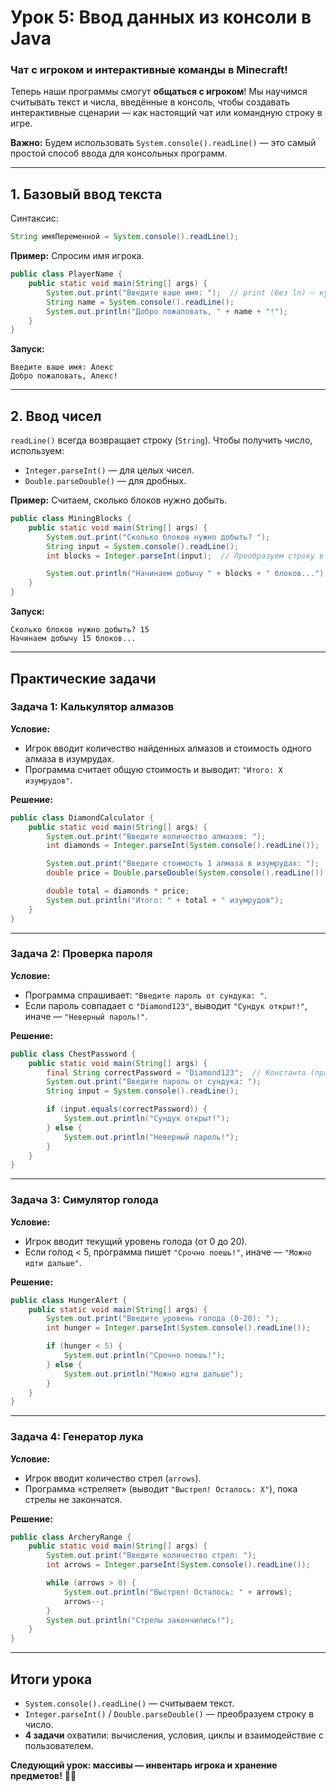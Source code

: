 # **Урок 5: Ввод данных из консоли в Java**  
### **Чат с игроком и интерактивные команды в Minecraft!**  

Теперь наши программы смогут **общаться с игроком**! Мы научимся считывать текст и числа, введённые в консоль, чтобы создавать интерактивные сценарии — как настоящий чат или командную строку в игре.  

**Важно:** Будем использовать `System.console().readLine()` — это самый простой способ ввода для консольных программ.  

---

## **1. Базовый ввод текста**  
Синтаксис:  
```java
String имяПеременной = System.console().readLine();
```  

**Пример:** Спросим имя игрока.  
```java
public class PlayerName {
    public static void main(String[] args) {
        System.out.print("Введите ваше имя: ");  // print (без ln) — курсор остаётся на той же строке
        String name = System.console().readLine();
        System.out.println("Добро пожаловать, " + name + "!");
    }
}
```  
**Запуск:**  
```
Введите ваше имя: Алекс  
Добро пожаловать, Алекс!  
```  

---

## **2. Ввод чисел**  
`readLine()` всегда возвращает строку (`String`). Чтобы получить число, используем:  
- `Integer.parseInt()` — для целых чисел.  
- `Double.parseDouble()` — для дробных.  

**Пример:** Считаем, сколько блоков нужно добыть.  
```java
public class MiningBlocks {
    public static void main(String[] args) {
        System.out.print("Сколько блоков нужно добыть? ");
        String input = System.console().readLine();
        int blocks = Integer.parseInt(input);  // Преобразуем строку в число

        System.out.println("Начинаем добычу " + blocks + " блоков...");
    }
}
```  
**Запуск:**  
```
Сколько блоков нужно добыть? 15  
Начинаем добычу 15 блоков...  
```  

---

## **Практические задачи**  

### **Задача 1: Калькулятор алмазов**  
**Условие:**  
- Игрок вводит количество найденных алмазов и стоимость одного алмаза в изумрудах.  
- Программа считает общую стоимость и выводит: `"Итого: X изумрудов"`.  

**Решение:**  
```java
public class DiamondCalculator {
    public static void main(String[] args) {
        System.out.print("Введите количество алмазов: ");
        int diamonds = Integer.parseInt(System.console().readLine());

        System.out.print("Введите стоимость 1 алмаза в изумрудах: ");
        double price = Double.parseDouble(System.console().readLine());

        double total = diamonds * price;
        System.out.println("Итого: " + total + " изумрудов");
    }
}
```  

---

### **Задача 2: Проверка пароля**  
**Условие:**  
- Программа спрашивает: `"Введите пароль от сундука: "`.  
- Если пароль совпадает с `"Diamond123"`, выводит `"Сундук открыт!"`, иначе — `"Неверный пароль!"`.  

**Решение:**  
```java
public class ChestPassword {
    public static void main(String[] args) {
        final String correctPassword = "Diamond123";  // Константа (правильный пароль)
        System.out.print("Введите пароль от сундука: ");
        String input = System.console().readLine();

        if (input.equals(correctPassword)) {
            System.out.println("Сундук открыт!");
        } else {
            System.out.println("Неверный пароль!");
        }
    }
}
```  

---

### **Задача 3: Симулятор голода**  
**Условие:**  
- Игрок вводит текущий уровень голода (от 0 до 20).  
- Если голод < 5, программа пишет `"Срочно поешь!"`, иначе — `"Можно идти дальше"`.  

**Решение:**  
```java
public class HungerAlert {
    public static void main(String[] args) {
        System.out.print("Введите уровень голода (0-20): ");
        int hunger = Integer.parseInt(System.console().readLine());

        if (hunger < 5) {
            System.out.println("Срочно поешь!");
        } else {
            System.out.println("Можно идти дальше");
        }
    }
}
```  

---

### **Задача 4: Генератор лука**  
**Условие:**  
- Игрок вводит количество стрел (`arrows`).  
- Программа «стреляет» (выводит `"Выстрел! Осталось: X"`), пока стрелы не закончатся.  

**Решение:**  
```java
public class ArcheryRange {
    public static void main(String[] args) {
        System.out.print("Введите количество стрел: ");
        int arrows = Integer.parseInt(System.console().readLine());

        while (arrows > 0) {
            System.out.println("Выстрел! Осталось: " + arrows);
            arrows--;
        }
        System.out.println("Стрелы закончились!");
    }
}
```  

---

## **Итоги урока**  
- `System.console().readLine()` — считываем текст.  
- `Integer.parseInt()` / `Double.parseDouble()` — преобразуем строку в число.  
- **4 задачи** охватили: вычисления, условия, циклы и взаимодействие с пользователем.  

**Следующий урок: массивы — инвентарь игрока и хранение предметов!** 🎒🔡